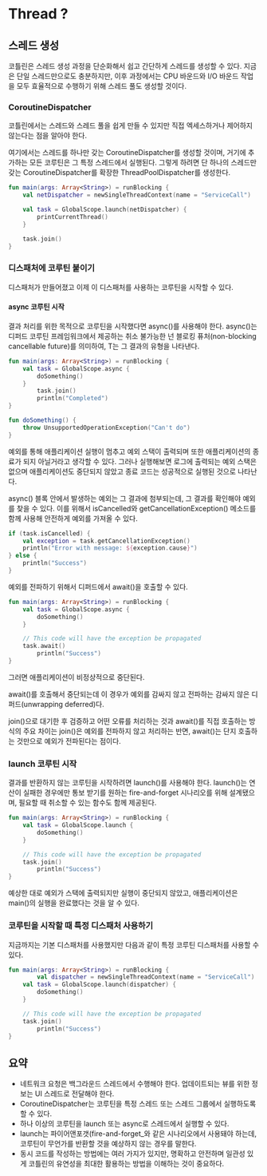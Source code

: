 # Thread ?

## 스레드 생성

코틀린은 스레드 생성 과정을 단순화해서 쉽고 간단하게 스레드를 생성할 수 있다. 지금은 단일 스레드만으로도 충분하지만, 이후 과정에서는 CPU 바운드와 I/O 바운드 작업을 모두 효율적으로 수행하기 위해 스레드 풀도 생성할 것이다.

### CoroutineDispatcher

코틀린에서는 스레드와 스레드 풀을 쉽게 만들 수 있지만 직접 엑세스하거나 제어하지 않는다는 점을 알아야 한다.

여기에서는 스레드를 하나만 갖는 CoroutineDispatcher를 생성할 것이며, 거기에 추가하는 모든 코루틴은 그 특정 스레드에서 실행된다. 그렇게 하려면 단 하나의 스레드만 갖는 CoroutineDispatcher를 확장한 ThreadPoolDispatcher를 생성한다.

```kotlin
fun main(args: Array<String>) = runBlocking {
    val netDispatcher = newSingleThreadContext(name = "ServiceCall")

    val task = GlobalScope.launch(netDispatcher) {
        printCurrentThread()
    }

    task.join()
}
```

### 디스패처에 코루틴 붙이기

디스패처가 만들어졌고 이제 이 디스패처를 사용하는 코루틴을 시작할 수 있다.

#### async 코루틴 시작

결과 처리를 위한 목적으로 코루틴을 시작했다면 async()를 사용해야 한다. async()는 디퍼드 코루틴 프레임워크에서 제공하는 취소 불가능한 넌 블로킹 퓨처(non-blocking cancellable future)를 의미하여, T는 그 결과의 유형을 나타낸다.

```kotlin
fun main(args: Array<String>) = runBlocking {
    val task = GlobalScope.async {
        doSomething()
    }
		task.join()
		println("Completed")
}

fun doSomething() {
    throw UnsupportedOperationException("Can't do")
}
```

예외를 통해 애플리케이션 실행이 멈추고 예외 스택이 출력되며 또한 애플리케이션의 종료가 되지 아닐거라고 생각할 수 있다. 그러나 실행해보면 로그에 출력되는 예외 스택은 없으며 애플리케이션도 중단되지 않았고 종료 코드는 성공적으로 실행된 것으로 나타난다.

async() 블록 안에서 발생하는 예외는 그 결과에 첨부되는데, 그 결과를 확인해야 예외를 찾을 수 있다. 이를 위해서 isCancelled와 getCancellationException() 메소드를 함께 사용해 안전하게 예외를 가져올 수 있다.

```kotlin
if (task.isCancelled) {
    val exception = task.getCancellationException()
    println("Error with message: ${exception.cause}")
} else {
    println("Success")
}
```

예외를 전파하기 위해서 디퍼드에서 await()을 호출할 수 있다.

```kotlin
fun main(args: Array<String>) = runBlocking {
    val task = GlobalScope.async {
        doSomething()
    }

    // This code will have the exception be propagated
    task.await()
		println("Success")
}
```

그러면 애플리케이션이 비정상적으로 중단된다.

await()를 호출해서 중단되는데 이 경우가 예외를 감싸지 않고 전파하는 감싸지 않은 디퍼드(unwrapping deferred)다.

join()으로 대기한 후 검증하고 어떤 오류를 처리하는 것과 await()를 직접 호출하는 방식의 주요 차이는 join()은 예외를 전파하지 않고 처리하는 반면, await()는 단지 호출하는 것만으로 예외가 전파된다는 점이다.

### launch 코루틴 시작

결과를 반환하지 않는 코루틴을 시작하려면 launch()를 사용해야 한다. launch()는 연산이 실패한 경우에만 통보 받기를 원하는 fire-and-forget 시나리오를 위해 설계됐으며, 필요할 때 취소할 수 있는 함수도 함께 제공된다.

```kotlin
fun main(args: Array<String>) = runBlocking {
    val task = GlobalScope.launch {
        doSomething()
    }

    // This code will have the exception be propagated
    task.join()
		println("Success")
}
```

예상한 대로 예외가 스택에 출력되지만 실행이 중단되지 않았고, 애플리케이션은 main()의 실행을 완료했다는 것을 알 수 있다.

### 코루틴을 시작할 때 특정 디스패처 사용하기

지금까지는 기본 디스패처를 사용했지만 다음과 같이 특정 코루틴 디스패처를 사용할 수 있다.

```kotlin
fun main(args: Array<String>) = runBlocking {
		val dispatcher = newSingleThreadContext(name = "ServiceCall")
    val task = GlobalScope.launch(dispatcher) {
        doSomething()
    }

    // This code will have the exception be propagated
    task.join()
		println("Success")
}
```

## 요약

* 네트워크 요청은 백그라운드 스레드에서 수행해야 한다. 업데이트되는 뷰를 위한 정보는 UI 스레드로 전달해야 한다.
* CoroutineDispatcher는 코루틴을 특정 스레드 또는 스레드 그룹에서 실행하도록 할 수 있다.
* 하나 이상의 코루틴을 launch 또는 async로 스레드에서 실행할 수 있다.
* launch는 파이어앤포갯(fire-and-forget\_와 같은 시나리오에서 사용돼야 하는데, 코루틴이 무언가를 반환할 것을 예상하지 않는 경우를 말한다.
* 동시 코드를 작성하는 방법에는 여러 가지가 있지만, 명확하고 안전하며 일관성 있게 코틀린의 유연성을 최대한 활용하는 방법을 이해하는 것이 중요하다.
